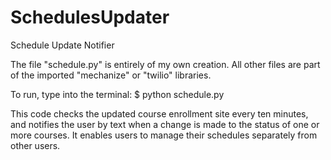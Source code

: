 SchedulesUpdater
================

Schedule Update Notifier



The file "schedule.py" is entirely of my own creation. All other files are part of the imported "mechanize" or "twilio" libraries.


To run, type into the terminal:
$ python schedule.py


This code checks the updated course enrollment site every ten minutes, and notifies the user by text when a change is made to the status of one or more courses.
It enables users to manage their schedules separately from other users.